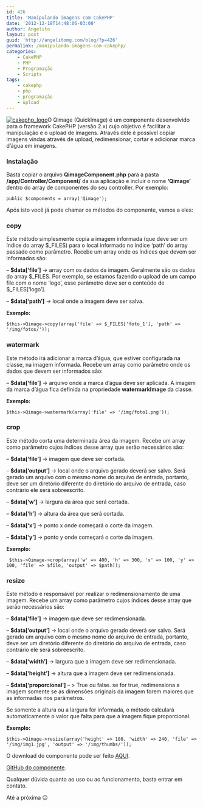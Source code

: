 ```yaml
---
id: 426
title: 'Manipulando imagens com CakePHP'
date: '2012-12-18T14:48:06-03:00'
author: Angelito
layout: post
guid: 'http://angelitomg.com/blog/?p=426'
permalink: /manipulando-imagens-com-cakephp/
categories:
    - CakePHP
    - PHP
    - Programação
    - Scripts
tags:
    - cakephp
    - php
    - programação
    - upload
---
```


[![cakephp_logo](http://angelitomg.github.io/wp-content/uploads/2012/12/cakephp_logo_250_trans.png)](http://angelitomg.github.io/wp-content/uploads/2012/12/cakephp_logo_250_trans.png)O Qimage (QuickImage) é um componente desenvolvido para o framework CakePHP (versão 2.x) cujo objetivo é facilitar a manipulação e o upload de imagens. Através dele é possível copiar imagens vindas através de upload, redimensionar, cortar e adicionar marca d’água em imagens.

### Instalação

Basta copiar o arquivo **QimageComponent.php** para a pasta **/app/Controller/Component/** da sua aplicação e incluir o nome **‘Qimage’** dentro do array de componentes do seu controller. Por exemplo:

`public $components = array('Qimage');`

Após isto você já pode chamar os métodos do componente, vamos a eles:

### copy

Este método simplesmente copia a imagem informada (que deve ser um índice do array $\_FILES) para o local informado no índice ‘path’ do array passado como parâmetro. Recebe um array onde os índices que devem ser informados são:

– **$data\[‘file’\]**  -&gt; array com os dados da imagem. Geralmente são os dados do array $\_FILES. Por exemplo, se estamos fazendo o upload de um campo file com o nome ‘logo’, esse parâmetro deve ser o conteúdo de $\_FILES\[‘logo’\].

– **$data\[‘path’\]** -&gt; local onde a imagem deve ser salva.

**Exemplo:**

`$this->Qimage->copy(array('file' => $_FILES['foto_1'], 'path' => '/img/fotos/'));`

### watermark

Este método irá adicionar a marca d’água, que estiver configurada na classe, na imagem informada. Recebe um array como parâmetro onde os dados que devem ser informados são:

– **$data\[‘file’\]** -&gt; arquivo onde a marca d’água deve ser aplicada. A imagem da marca d’água fica definida na propriedade **watermarkImage** da classe.

**Exemplo:**

`$this->Qimage->watermark(array('file' => '/img/foto1.png'));`

### crop

Este método corta uma determinada área da imagem. Recebe um array como parâmetro cujos índices desse array que serão necessários são:

– **$data\[‘file’\]** -&gt; imagem que deve ser cortada.

– **$data\[‘output’\]** -&gt; local onde o arquivo gerado deverá ser salvo. Será gerado um arquivo com o mesmo nome do arquivo de entrada, portanto, deve ser um diretório diferente do diretório do arquivo de entrada, caso contrário ele será sobreescrito.

– **$data\[‘w’\]** -&gt; largura da área que será cortada.

– **$data\[‘h’\]** -&gt; altura da área que será cortada.

– **$data\[‘x’\]** -&gt; ponto x onde começará o corte da imagem.

– **$data\[‘y’\]** -&gt; ponto y onde começará o corte da imagem.

**Exemplo:**

` $this->Qimage->crop(array('w' => 400, 'h' => 300, 'x' => 100, 'y' => 100, 'file' => $file, 'output' => $path));`

### resize

Este método é responsável por realizar o redimensionamento de uma imagem. Recebe um array como parâmetro cujos índices desse array que serão necessários são:

– **$data\[‘file’\]** -&gt; imagem que deve ser redimensionada.

– **$data\[‘output’\]** -&gt; local onde o arquivo gerado deverá ser salvo. Será gerado um arquivo com o mesmo nome do arquivo de entrada, portanto, deve ser um diretório diferente do diretório do arquivo de entrada, caso contrário ele será sobreescrito.

– **$data\[‘width’\]** -&gt; largura que a imagem deve ser redimensionada.

– **$data\[‘height’\]** -&gt; altura que a imagem deve ser redimensionada.

– **$data\[‘proporcional’\]** – &gt; True ou false. se for true, redimensiona a imagem somente se as dimensões originais da imagem forem maiores que as informadas nos parâmetros.

Se somente a altura ou a largura for informada, o método calculará automaticamente o valor que falta para que a imagem fique proporcional.

**Exemplo:**

` $this->Qimage->resize(array('height' => 180, 'width' => 240, 'file' => '/img/img1.jpg', 'output' => '/img/thumbs/')); `

O download do componente pode ser feito [AQUI](https://angelitomg.github.io/downloads/QimageComponent.zip).

[GitHub do componente](https://github.com/angelitomg/qimagecomponent).

Qualquer dúvida quanto ao uso ou ao funcionamento, basta entrar em contato.

Até a próxima 😉